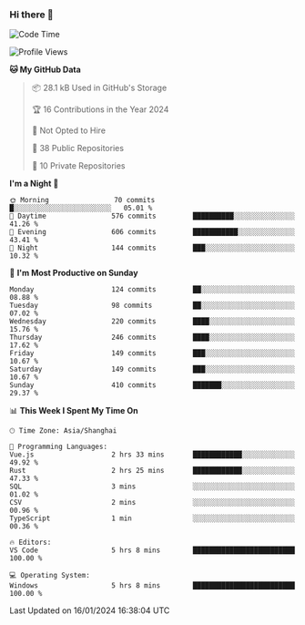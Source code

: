 ### Hi there 👋

<!--
**robinWongM/robinWongM** is a ✨ _special_ ✨ repository because its `README.md` (this file) appears on your GitHub profile.

Here are some ideas to get you started:

- 🔭 I’m currently working on ...
- 🌱 I’m currently learning ...
- 👯 I’m looking to collaborate on ...
- 🤔 I’m looking for help with ...
- 💬 Ask me about ...
- 📫 How to reach me: ...
- 😄 Pronouns: ...
- ⚡ Fun fact: ...
-->

<!--START_SECTION:waka-->
![Code Time](http://img.shields.io/badge/Code%20Time-167%20hrs%201%20min-blue)

![Profile Views](http://img.shields.io/badge/Profile%20Views-8-blue)

**🐱 My GitHub Data** 

> 📦 28.1 kB Used in GitHub's Storage 
 > 
> 🏆 16 Contributions in the Year 2024
 > 
> 🚫 Not Opted to Hire
 > 
> 📜 38 Public Repositories 
 > 
> 🔑 10 Private Repositories 
 > 
**I'm a Night 🦉** 

```text
🌞 Morning                70 commits          █░░░░░░░░░░░░░░░░░░░░░░░░   05.01 % 
🌆 Daytime                576 commits         ██████████░░░░░░░░░░░░░░░   41.26 % 
🌃 Evening                606 commits         ███████████░░░░░░░░░░░░░░   43.41 % 
🌙 Night                  144 commits         ███░░░░░░░░░░░░░░░░░░░░░░   10.32 % 
```
📅 **I'm Most Productive on Sunday** 

```text
Monday                   124 commits         ██░░░░░░░░░░░░░░░░░░░░░░░   08.88 % 
Tuesday                  98 commits          ██░░░░░░░░░░░░░░░░░░░░░░░   07.02 % 
Wednesday                220 commits         ████░░░░░░░░░░░░░░░░░░░░░   15.76 % 
Thursday                 246 commits         ████░░░░░░░░░░░░░░░░░░░░░   17.62 % 
Friday                   149 commits         ███░░░░░░░░░░░░░░░░░░░░░░   10.67 % 
Saturday                 149 commits         ███░░░░░░░░░░░░░░░░░░░░░░   10.67 % 
Sunday                   410 commits         ███████░░░░░░░░░░░░░░░░░░   29.37 % 
```


📊 **This Week I Spent My Time On** 

```text
🕑︎ Time Zone: Asia/Shanghai

💬 Programming Languages: 
Vue.js                   2 hrs 33 mins       ████████████░░░░░░░░░░░░░   49.92 % 
Rust                     2 hrs 25 mins       ████████████░░░░░░░░░░░░░   47.33 % 
SQL                      3 mins              ░░░░░░░░░░░░░░░░░░░░░░░░░   01.02 % 
CSV                      2 mins              ░░░░░░░░░░░░░░░░░░░░░░░░░   00.96 % 
TypeScript               1 min               ░░░░░░░░░░░░░░░░░░░░░░░░░   00.36 % 

🔥 Editors: 
VS Code                  5 hrs 8 mins        █████████████████████████   100.00 % 

💻 Operating System: 
Windows                  5 hrs 8 mins        █████████████████████████   100.00 % 
```


 Last Updated on 16/01/2024 16:38:04 UTC
<!--END_SECTION:waka-->
